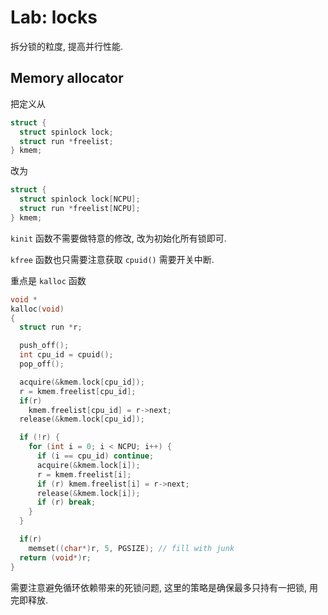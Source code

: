 # Lab: locks

拆分锁的粒度, 提高并行性能.

## Memory allocator

把定义从

```c
struct {
  struct spinlock lock;
  struct run *freelist;
} kmem;
```

改为

```c
struct {
  struct spinlock lock[NCPU];
  struct run *freelist[NCPU];
} kmem;
```

`kinit` 函数不需要做特意的修改, 改为初始化所有锁即可.

`kfree` 函数也只需要注意获取 `cpuid()` 需要开关中断.

重点是 `kalloc` 函数

```c
void *
kalloc(void)
{
  struct run *r;

  push_off();
  int cpu_id = cpuid();
  pop_off();

  acquire(&kmem.lock[cpu_id]);
  r = kmem.freelist[cpu_id];
  if(r)
    kmem.freelist[cpu_id] = r->next;
  release(&kmem.lock[cpu_id]);

  if (!r) {
    for (int i = 0; i < NCPU; i++) {
      if (i == cpu_id) continue;
      acquire(&kmem.lock[i]);
      r = kmem.freelist[i];
      if (r) kmem.freelist[i] = r->next;
      release(&kmem.lock[i]);
      if (r) break;
    }
  }

  if(r)
    memset((char*)r, 5, PGSIZE); // fill with junk
  return (void*)r;
}
```

需要注意避免循环依赖带来的死锁问题, 这里的策略是确保最多只持有一把锁, 用完即释放.